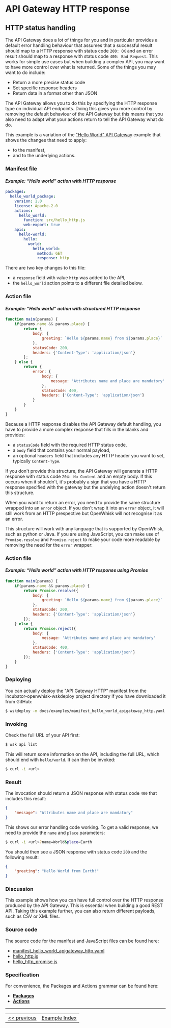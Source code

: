 <!--
#
# Licensed to the Apache Software Foundation (ASF) under one or more
# contributor license agreements.  See the NOTICE file distributed with
# this work for additional information regarding copyright ownership.
# The ASF licenses this file to You under the Apache License, Version 2.0
# (the "License"); you may not use this file except in compliance with
# the License.  You may obtain a copy of the License at
#
#     http://www.apache.org/licenses/LICENSE-2.0
#
# Unless required by applicable law or agreed to in writing, software
# distributed under the License is distributed on an "AS IS" BASIS,
# WITHOUT WARRANTIES OR CONDITIONS OF ANY KIND, either express or implied.
# See the License for the specific language governing permissions and
# limitations under the License.
#
-->

# API Gateway HTTP response

## HTTP status handling

The API Gateway does a lot of things for you and in particular provides a default error handling behaviour that assumes that a successful result should map to a HTTP response with status code `200: OK` and an error result should map to a response with status code `400: Bad Request`. This works for simple use cases but when building a complex API, you may want to have more control over what is returned. Some of the things you may want to do include:
- Return a more precise status code
- Set specific response headers
- Return data in a format other than JSON

The API Gateway allows you to do this by specifying the HTTP response type on individual API endpoints. Doing this gives you more control by removing the default behaviour of the API Gateway but this means that you also need to adapt what your actions return to tell the API Gateway what do do.

This example is a variation of the ["Hello World" API Gateway](wskdeploy_apigateway_helloworld.md#api-gateway) example that shows the changes that need to apply:
- to the manifest,
- and to the underlying actions.

### Manifest file
#### _Example: “Hello world” action with HTTP response_
```yaml
packages:
  hello_world_package:
    version: 1.0
    license: Apache-2.0
    actions:
      hello_world:
        function: src/hello_http.js
        web-export: true
    apis:
      hello-world:
        hello:
          world:
            hello_world:
              method: GET
              response: http
```

There are two key changes to this file:
- a `response` field with value `http` was added to the API,
- the `hello_world` action points to a different file detailed below.

### Action file
#### _Example: “Hello world” action with structured HTTP response_
```javascript
function main(params) {
    if(params.name && params.place) {
        return {
            body: {
                greeting: `Hello ${params.name} from ${params.place}`
            },
            statusCode: 200,
            headers: {'Content-Type': 'application/json'}
        };
    } else {
        return {
            error: {
                body: {
                    message: 'Attributes name and place are mandatory'
                },
                statusCode: 400,
                headers: {'Content-Type': 'application/json'}
            }
        }
    }
}
```

Because a HTTP response disables the API Gateway default handling, you have to provide a more complex response that fills in the blanks and provides:
- a `statusCode` field with the required HTTP status code,
- a `body` field that contains your normal payload,
- an optional `headers` field that includes any HTTP header you want to set, typically `Content-Type`.

If you don't provide this structure, the API Gateway will generate a HTTP response with status code `204: No Content` and an empty body. If this occurs when it shouldn't, it's probably a sign that you have a HTTP response specified with the gateway but the undelying action doesn't return this structure.

When you want to return an error, you need to provide the same structure wrapped into an `error` object. If you don't wrap it into an `error` object, it will still work from an HTTP prespective but OpenWhisk will not recognise it as an error.

This structure will work with any language that is supported by OpenWhisk, such as python or Java. If you are using JavaScript, you can make use of `Promise.resolve` and `Promise.reject` to make your code more readable by removing the need for the `error` wrapper:

### Action file
#### _Example: “Hello world” action with HTTP response using Promise_
```javascript
function main(params) {
    if(params.name && params.place) {
        return Promise.resolve({
            body: {
                greeting: `Hello ${params.name} from ${params.place}`
            },
            statusCode: 200,
            headers: {'Content-Type': 'application/json'}
        });
    } else {
        return Promise.reject({
            body: {
                message: 'Attributes name and place are mandatory'
            },
            statusCode: 400,
            headers: {'Content-Type': 'application/json'}
        });
    }
}
```

### Deploying

You can actually deploy the "API Gateway HTTP" manifest from the incubator-openwhisk-wskdeploy project directory if you have downloaded it from GitHub:

```sh
$ wskdeploy -m docs/examples/manifest_hello_world_apigateway_http.yaml
```

### Invoking

Check the full URL of your API first:
```sh
$ wsk api list
```

This will return some information on the API, including the full URL, which
should end with `hello/world`. It can then be invoked:

```sh
$ curl -i <url>
```

### Result
The invocation should return a JSON response with status code `400` that includes this result:

```json
{
    "message": "Attributes name and place are mandatory"
}
```

This shows our error handling code working. To get a valid response, we need to provide the `name` and `place` parameters:

```sh
$ curl -i <url>?name=World&place=Earth
```

You should then see a JSON response with status code `200` and the following result:

```json
{
    "greeting": "Hello World from Earth!"
}
```

### Discussion

This example shows how you can have full control over the HTTP response produced by the API Gateway. This is essential when building a good REST API. Taking this example further, you can also return different payloads, such as CSV or XML files.

### Source code
The source code for the manifest and JavaScript files can be found here:
- [manifest_hello_world_apigateway_http.yaml](examples/manifest_hello_world_apigateway_http.yaml)
- [hello_http.js](examples/src/hello_http.js)
- [hello_http_promise.js](examples/src/hello_http_promise.js)

### Specification
For convenience, the Packages and Actions grammar can be found here:
- **[Packages](../specification/html/spec_packages.md#packages)**
- **[Actions](../specification/html/spec_actions.md#actions)**

---
<!--
 Bottom Navigation
-->
<html>
<div align="center">
<table align="center">
  <tr>
    <td><a href="wskdeploy_apigateway_sequence.md#api-gateway-sequence">&lt;&lt;&nbsp;previous</a></td>
    <td><a href="programming_guide.md#guided-examples">Example Index</a></td>
    <!--<td><a href="">next&nbsp;&gt;&gt;</a></td>-->
  </tr>
</table>
</div>
</html>
